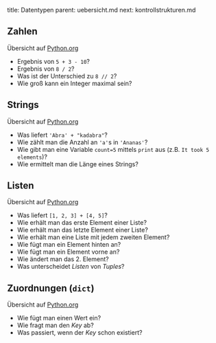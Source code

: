 title: Datentypen
parent: uebersicht.md
next: kontrollstrukturen.md

## Zahlen

Übersicht auf [Python.org](https://docs.python.org/3/library/stdtypes.html#numeric-types-int-float-complex)

* Ergebnis von <code>5 + 3 - 10</code>?
* Ergebnis von <code>8 / 2</code>?
* Was ist der Unterschied zu <code>8 // 2</code>?
* Wie groß kann ein Integer maximal sein?

## Strings

Übersicht auf [Python.org](https://docs.python.org/3/library/stdtypes.html#text-sequence-type-str)

* Was liefert <code>'Abra' + "kadabra"</code>?
* Wie zählt man die Anzahl an <code>'a'</code>s in <code>'Ananas'</code>?
* Wie gibt man eine Variable <code>count=5</code> mittels <code>print</code> aus (z.B. <code>It took 5 elements</code>)?
* Wie ermittelt man die Länge eines Strings?

## Listen

Übersicht auf [Python.org](https://docs.python.org/3/library/stdtypes.html#sequence-types-list-tuple-range)

* Was liefert <code>[1, 2, 3] + [4, 5]</code>?
* Wie erhält man das erste Element einer Liste?
* Wie erhält man das letzte Element einer Liste?
* Wie erhält man eine Liste mit jedem zweiten Element?
* Wie fügt man ein Element hinten an?
* Wie fügt man ein Element vorne an?
* Wie ändert man das 2. Element?
* Was unterscheidet *Listen* von *Tuples*?

## Zuordnungen (<code>dict</code>)

Übersicht auf [Python.org](https://docs.python.org/3/library/stdtypes.html#mapping-types-dict)

* Wie fügt man einen Wert ein?
* Wie fragt man den *Key* ab?
* Was passiert, wenn der *Key* schon existiert?